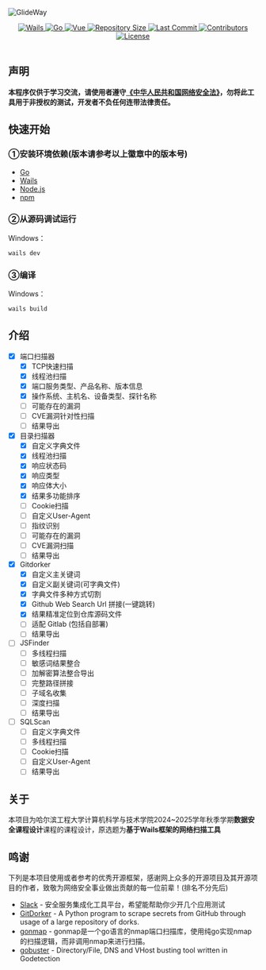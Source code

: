 ![GlideWay](https://socialify.git.ci/only9464/GlideWay/image?description=1&font=Inter&forks=1&issues=1&logo=https%3A%2F%2Fglideway.github.io%2FDevelopmentDocs%2Fimages%2FG.png&name=1&owner=1&pattern=Floating%20Cogs&pulls=1&stargazers=1&theme=Auto)

<p align="center">
  <a href="https://wails.io">
    <img src="https://img.shields.io/github/v/release/wailsapp/wails?label=Wails&color=red&logo=wails" alt="Wails">
  </a>
  <a href="https://go.dev/">
    <img src="https://img.shields.io/github/go-mod/go-version/only9464/GlideWay?logo=go&label=Go&color=00ADD8" alt="Go">
  </a>
  <a href="https://vuejs.org/">
    <img src="https://img.shields.io/badge/dynamic/json?url=https://raw.githubusercontent.com/only9464/GlideWay/main/frontend/package.json&query=$.dependencies.vue&label=Vue&color=4FC08D&logo=vue.js" alt="Vue">
  </a>
  <a href="https://github.com/only9464/GlideWay">
    <img src="https://img.shields.io/github/repo-size/only9464/GlideWay?logo=github" alt="Repository Size">
  </a>
  <a href="https://github.com/only9464/GlideWay">
    <img src="https://img.shields.io/github/last-commit/only9464/GlideWay?logo=git" alt="Last Commit">
  </a>
  <a href="https://github.com/only9464/GlideWay">
    <img src="https://img.shields.io/github/contributors/only9464/GlideWay?logo=renpy" alt="Contributors">
  </a>
  <!-- <a href="https://github.com/only9464/GlideWay">
    <img src="https://img.shields.io/badge/stable-stable-green.svg?logo=checkmarx" alt="Stable">
  </a> -->
  <a href="https://github.com/only9464/GlideWay?tab=MPL-2.0-1-ov-file">
    <img src="https://img.shields.io/github/license/only9464/GlideWay?logo=unlicense" alt="License">
  </a>
</p>
<div align="center">
<img src="https://cdn.jsdelivr.net/gh/eryajf/tu@main/img/image_20240420_214408.gif" width="800"  height="3">
</div>

## 声明

**本程序仅供于学习交流，请使用者遵守[《中华人民共和国网络安全法》](https://www.gov.cn/xinwen/2016-11/07/content_5129723.htm)，勿将此工具用于非授权的测试，开发者不负任何连带法律责任。**

## 快速开始

### ①安装环境依赖(版本请参考以上徽章中的版本号)

- [Go](https://go.dev/)
- [Wails](https://wails.io/)
- [Node.js](https://nodejs.org/)
- [npm](https://www.npmjs.com/)

###  ②从源码调试运行

Windows：

```powershell
wails dev
```

###  ③编译

Windows：

```powershell
wails build
```

## 介绍

- [X] 端口扫描器
  - [X] TCP快速扫描
  - [X] 线程池扫描
  - [X] 端口服务类型、产品名称、版本信息
  - [X] 操作系统、主机名、设备类型、探针名称
  - [ ] 可能存在的漏洞
  - [ ] CVE漏洞针对性扫描
  - [ ] 结果导出
- [X] 目录扫描器
  - [X] 自定义字典文件
  - [X] 线程池扫描
  - [X] 响应状态码
  - [X] 响应类型
  - [X] 响应体大小
  - [X] 结果多功能排序
  - [ ] Cookie扫描
  - [ ] 自定义User-Agent
  - [ ] 指纹识别
  - [ ] 可能存在的漏洞
  - [ ] CVE漏洞扫描
  - [ ] 结果导出
- [X] Gitdorker
  - [X] 自定义主关键词
  - [X] 自定义副关键词(可字典文件)
  - [X] 字典文件多种方式切割
  - [X] Github Web Search Url 拼接(一键跳转)
  - [X] 结果精准定位到仓库源码文件
  - [ ] 适配 Gitlab (包括自部署)
  - [ ] 结果导出
- [ ] JSFinder
  - [ ] 多线程扫描
  - [ ] 敏感词结果整合
  - [ ] 加解密算法整合导出
  - [ ] 完整路径拼接
  - [ ] 子域名收集
  - [ ] 深度扫描
  - [ ] 结果导出
- [ ] SQLScan
  - [ ] 自定义字典文件
  - [ ] 多线程扫描
  - [ ] Cookie扫描
  - [ ] 自定义User-Agent
  - [ ] 结果导出

## 关于

本项目为哈尔滨工程大学计算机科学与技术学院2024~2025学年秋季学期**数据安全课程设计**课程的课程设计，原选题为**基于Wails框架的网络扫描工具**

## 鸣谢

下列是本项目使用或者参考的优秀开源框架，感谢网上众多的开源项目及其开源项目的作者，致敬为网络安全事业做出贡献的每一位前辈！(排名不分先后)

* [Slack](https://github.com/qiwentaidi/Slack) - 安全服务集成化工具平台，希望能帮助你少开几个应用测试
* [GitDorker](https://github.com/obheda12/GitDorker) - A Python program to scrape secrets from GitHub through usage of a large repository of dorks.
* [gonmap](https://github.com/lcvvvv/gonmap) - gonmap是一个go语言的nmap端口扫描库，使用纯go实现nmap的扫描逻辑，而非调用nmap来进行扫描。
* [gobuster](https://github.com/OJ/gobuster) - Directory/File, DNS and VHost busting tool written in Godetection
